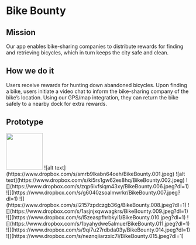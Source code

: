 # Bike Bounty

## Mission
Our app enables bike-sharing companies to distribute rewards for finding and retrieving bicycles, which in turn keeps the city safe and clean.

## How we do it
Users receive rewards for hunting down abandoned bicycles. Upon finding a bike, users initiate a video chat to inform the bike-sharing company of the bike’s location. Using our GPS/map integration, they can return the bike safely to a nearby dock for extra rewards.

## Prototype

<img src="https://www.dropbox.com/s/smrb9lkabn64oeh/BikeBounty.001.jpeg?dl=1" width="100" height="100">
![alt text](https://www.dropbox.com/s/smrb9lkabn64oeh/BikeBounty.001.jpeg)
![alt text](https://www.dropbox.com/s/ki5rs1gw62es8hq/BikeBounty.002.jpeg)
![](https://www.dropbox.com/s/zqp6ivfsiqm43xy/BikeBounty.006.jpeg?dl=1)
![](https://www.dropbox.com/s/g6040zsoalmwrkr/BikeBounty.007.jpeg?dl=1)
![](https://www.dropbox.com/s/l2157zpdczgb36g/BikeBounty.008.jpeg?dl=1)
![](https://www.dropbox.com/s/1asjnjxqwwagkrs/BikeBounty.009.jpeg?dl=1)
![](https://www.dropbox.com/s/l5zeaspfhrbkyi1/BikeBounty.010.jpeg?dl=1)
![](https://www.dropbox.com/s/1byahydwe5almue/BikeBounty.011.jpeg?dl=1)
![](https://www.dropbox.com/s/9qi7u27rdbda03y/BikeBounty.014.jpeg?dl=1)
![](https://www.dropbox.com/s/neznqiiarzxic7i/BikeBounty.015.jpeg?dl=1)
